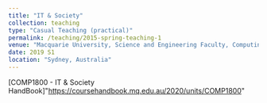 ```yaml
---
title: "IT & Society"
collection: teaching
type: "Casual Teaching (practical)"
permalink: /teaching/2015-spring-teaching-1
venue: "Macquarie University, Science and Engineering Faculty, Computing Department."
date: 2019 S1 
location: "Sydney, Australia"
---
```


[COMP1800 - IT & Society HandBook]"https://coursehandbook.mq.edu.au/2020/units/COMP1800"

